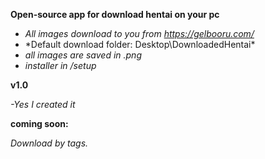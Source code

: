 **Open-source app for download hentai on your pc**
 
- *All images download to you from https://gelbooru.com/*
- *Default download folder: Desktop\DownloadedHentai\*
- *all images are saved in .png*
- *installer in /setup*


**v1.0** 

*-Yes I created it*

**coming soon:**

*Download by tags.*
